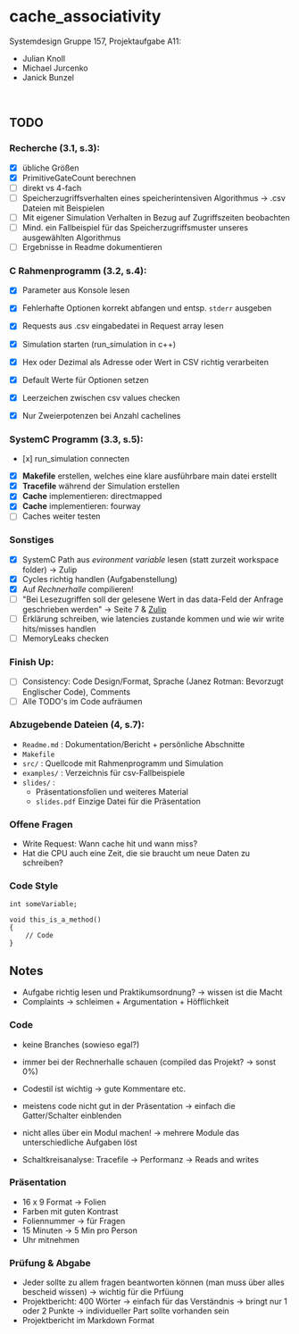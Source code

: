 # cache_associativity

Systemdesign Gruppe 157, Projektaufgabe A11:
- Julian Knoll
- Michael Jurcenko
- Janick Bunzel

<br>

## TODO

### Recherche (3.1, s.3):
- [x] übliche Größen
- [x] PrimitiveGateCount berechnen
- [ ] direkt vs 4-fach
- [ ] Speicherzugriffsverhalten eines speicherintensiven Algorithmus -> .csv Dateien mit Beispielen
- [ ] Mit eigener Simulation Verhalten in Bezug auf Zugriffszeiten beobachten
- [ ] Mind. ein Fallbeispiel für das Speicherzugriffsmuster unseres ausgewählten Algorithmus
- [ ] Ergebnisse in Readme dokumentieren

### C Rahmenprogramm (3.2, s.4):
- [x] Parameter aus Konsole lesen
- [x] Fehlerhafte Optionen korrekt abfangen und entsp. `stderr` ausgeben
- [x] Requests aus .csv eingabedatei in Request array lesen
- [x] Simulation starten (run_simulation in c++)
- [x] Hex oder Dezimal als Adresse oder Wert in CSV richtig verarbeiten
- [x] Default Werte für Optionen setzen
- [x] Leerzeichen zwischen csv values checken
- [x] Nur Zweierpotenzen bei Anzahl cachelines


### SystemC Programm (3.3, s.5):
- [x] run_simulation connecten
- [x] **Makefile** erstellen, welches eine klare ausführbare main datei erstellt
- [x] **Tracefile** während der Simulation erstellen
- [x] **Cache** implementieren: directmapped
- [x] **Cache** implementieren: fourway
- [ ] Caches weiter testen

### Sonstiges
- [x] SystemC Path aus _evironment variable_ lesen (statt zurzeit workspace folder) -> Zulip
- [x] Cycles richtig handlen (Aufgabenstellung)
- [x] Auf _Rechnerhalle_ compilieren!
- [ ] "Bei Lesezugriffen soll der gelesene Wert in das data-Feld der Anfrage geschrieben werden" -> Seite 7 & [Zulip](https://zulip.in.tum.de/#narrow/stream/2434-GRA-24S-Projektphase---Systemdesign/topic/Cache.20Request.20Data/near/1588151)
- [ ] Erklärung schreiben, wie latencies zustande kommen und wie wir write hits/misses handlen
- [ ] MemoryLeaks checken

### Finish Up:
- [ ] Consistency: Code Design/Format, Sprache (Janez Rotman: Bevorzugt Englischer Code), Comments
- [ ] Alle TODO's im Code aufräumen

### Abzugebende Dateien (4, s.7):
- `Readme.md` : Dokumentation/Bericht + persönliche Abschnitte
- `Makefile`
- `src/` : Quellcode mit Rahmenprogramm und Simulation
- `examples/` : Verzeichnis für csv-Fallbeispiele
- `slides/` :
	- Präsentationsfolien und weiteres Material
	- `slides.pdf` Einzige Datei für die Präsentation

### Offene Fragen
- Write Request: Wann cache hit und wann miss?
- Hat die CPU auch eine Zeit, die sie braucht um neue Daten zu schreiben?

### Code Style
```
int someVariable;

void this_is_a_method()
{
    // Code
}
```

## Notes
- Aufgabe richtig lesen und Praktikumsordnung? -> wissen ist die Macht
- Complaints -> schleimen + Argumentation + Höfflichkeit

### Code
- keine Branches (sowieso egal?)
- immer bei der Rechnerhalle schauen (compiled das Projekt? -> sonst 0%)
- Codestil ist wichtig -> gute Kommentare etc.
- meistens code nicht gut in der Präsentation -> einfach die Gatter/Schalter einblenden
- nicht alles über ein Modul machen! -> mehrere Module das unterschiedliche Aufgaben löst

- Schaltkreisanalyse: Tracefile -> Performanz -> Reads and writes

### Präsentation
- 16 x 9 Format -> Folien
- Farben mit guten Kontrast
- Foliennummer -> für Fragen
- 15 Minuten -> 5 Min pro Person
- Uhr mitnehmen


### Prüfung & Abgabe
- Jeder sollte zu allem fragen beantworten können (man muss über alles bescheid wissen) -> wichtig für die Prfüung
- Projektbericht: 400 Wörter -> einfach für das Verständnis -> bringt nur 1 oder 2 Punkte -> individueller Part sollte vorhanden sein
- Projektbericht im Markdown Format